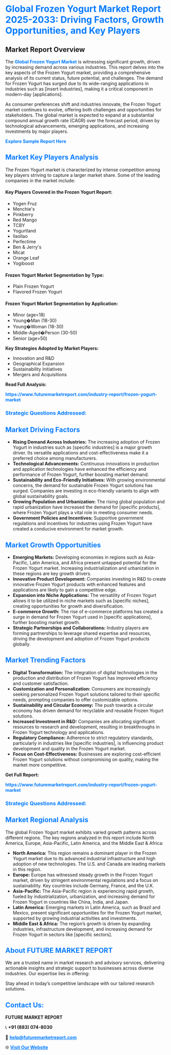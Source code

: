 <h1 style="color: #007BFF;">Global Frozen Yogurt Market Report 2025-2033: Driving Factors, Growth Opportunities, and Key Players</h1>

<section id="overview">
<h2>Market Report Overview</h2>
<p>The <a href="https://www.futuremarketreport.com/industry-report/frozen-yogurt-market" style="color: #007BFF; text-decoration: none;"><strong>Global Frozen Yogurt Market</strong></a> is witnessing significant growth, driven by increasing demand across various industries. This report delves into the key aspects of the Frozen Yogurt market, providing a comprehensive analysis of its current status, future potential, and challenges. The demand for Frozen Yogurt has surged due to its wide-ranging applications in industries such as [insert industries], making it a critical component in modern-day [applications].</p>
<p>As consumer preferences shift and industries innovate, the Frozen Yogurt market continues to evolve, offering both challenges and opportunities for stakeholders. The global market is expected to expand at a substantial compound annual growth rate (CAGR) over the forecast period, driven by technological advancements, emerging applications, and increasing investments by major players.</p>
</section>

<section id="overview">
<p><a href="https://www.futuremarketreport.com/request-sample/reportId=96650" style="color: #007BFF; text-decoration: none;"><strong>Explore Sample Report Here</strong></a></p>
</section>

<section id="key-players">
<h2 style="color: #007BFF;">Market Key Players Analysis</h2>
<p>The Frozen Yogurt market is characterized by intense competition among key players striving to capture a larger market share. Some of the leading companies in the market include:</p>
<h4>Key Players Covered in the Frozen Yogurt Report:</h4>
<ul><li>Yogen Fruz</li><li>Menchie&#039;s</li><li>Pinkberry</li><li>Red Mango</li><li>TCBY</li><li>Yogurtland</li><li>llaollao</li><li>Perfectime</li><li>Ben &amp; Jerry&#039;s</li><li>Micat</li><li>Orange Leaf</li><li>Yogiboost</li></ul>
<h4>Frozen Yogurt Market Segmentation by Type:</h4>
<ul><li>Plain Frozen Yogurt</li><li>Flavored Frozen Yogurt</li></ul>

<h4>Frozen Yogurt Market Segmentation by Application:</h4>
<ul><li>Minor (age&lt;18)</li><li>Young�Man (18-30)</li><li>Young�Woman (18-30)</li><li>Middle-Aged�Person (30-50)</li><li>Senior (age&gt;50)</li></ul>
<p><strong>Key Strategies Adopted by Market Players:</strong></p>
<ul>
<li>Innovation and R&D</li>
<li>Geographical Expansion</li>
<li>Sustainability Initiatives</li>
<li>Mergers and Acquisitions</li>
</ul>
</section>

<section>
<p><strong>Read Full Analysis: </strong></p><a href="https://www.futuremarketreport.com/industry-report/frozen-yogurt-market" style="color: #007BFF; text-decoration: none;"><strong>https://www.futuremarketreport.com/industry-report/frozen-yogurt-market</strong></a>
<h3 style="color: #007BFF;">Strategic Questions Addressed:</h3>
</section>

<section id="driving-factors">
<h2 style="color: #007BFF;">Market Driving Factors</h2>
<ul>
<li><strong>Rising Demand Across Industries:</strong> The increasing adoption of Frozen Yogurt in industries such as [specific industries] is a major growth driver. Its versatile applications and cost-effectiveness make it a preferred choice among manufacturers.</li>
<li><strong>Technological Advancements:</strong> Continuous innovations in production and application technologies have enhanced the efficiency and performance of Frozen Yogurt, further boosting market demand.</li>
<li><strong>Sustainability and Eco-Friendly Initiatives:</strong> With growing environmental concerns, the demand for sustainable Frozen Yogurt solutions has surged. Companies are investing in eco-friendly variants to align with global sustainability goals.</li>
<li><strong>Growing Population and Urbanization:</strong> The rising global population and rapid urbanization have increased the demand for [specific products], where Frozen Yogurt plays a vital role in meeting consumer needs.</li>
<li><strong>Government Policies and Incentives:</strong> Supportive government regulations and incentives for industries using Frozen Yogurt have created a conducive environment for market growth.</li>
</ul>
</section>

<section id="growth-opportunities">
<h2 style="color: #007BFF;">Market Growth Opportunities</h2>
<ul>
<li><strong>Emerging Markets:</strong> Developing economies in regions such as Asia-Pacific, Latin America, and Africa present untapped potential for the Frozen Yogurt market. Increasing industrialization and urbanization in these regions are key growth drivers.</li>
<li><strong>Innovative Product Development:</strong> Companies investing in R&D to create innovative Frozen Yogurt products with enhanced features and applications are likely to gain a competitive edge.</li>
<li><strong>Expansion into Niche Applications:</strong> The versatility of Frozen Yogurt allows it to be utilized in niche markets such as [specific niches], creating opportunities for growth and diversification.</li>
<li><strong>E-commerce Growth:</strong> The rise of e-commerce platforms has created a surge in demand for Frozen Yogurt used in [specific applications], further boosting market growth.</li>
<li><strong>Strategic Partnerships and Collaborations:</strong> Industry players are forming partnerships to leverage shared expertise and resources, driving the development and adoption of Frozen Yogurt products globally.</li>
</ul>
</section>

<section id="trending-factors">
<h2 style="color: #007BFF;">Market Trending Factors</h2>
<ul>
<li><strong>Digital Transformation:</strong> The integration of digital technologies in the production and distribution of Frozen Yogurt has improved efficiency and customer satisfaction.</li>
<li><strong>Customization and Personalization:</strong> Consumers are increasingly seeking personalized Frozen Yogurt solutions tailored to their specific needs, prompting companies to offer customizable options.</li>
<li><strong>Sustainability and Circular Economy:</strong> The push towards a circular economy has driven demand for recyclable and reusable Frozen Yogurt solutions.</li>
<li><strong>Increased Investment in R&D:</strong> Companies are allocating significant resources to research and development, resulting in breakthroughs in Frozen Yogurt technology and applications.</li>
<li><strong>Regulatory Compliance:</strong> Adherence to strict regulatory standards, particularly in industries like [specific industries], is influencing product development and quality in the Frozen Yogurt market.</li>
<li><strong>Focus on Cost-Effectiveness:</strong> Businesses are exploring cost-efficient Frozen Yogurt solutions without compromising on quality, making the market more competitive.</li>
</ul>
</section>

<section>
<p><strong>Get Full Report: </strong></p><a href="https://www.futuremarketreport.com/industry-report/frozen-yogurt-market" style="color: #007BFF; text-decoration: none;"><strong>https://www.futuremarketreport.com/industry-report/frozen-yogurt-market</strong></a>
<h3 style="color: #007BFF;">Strategic Questions Addressed:</h3>
</section>


<section id="regional-analysis">
<h2 style="color: #007BFF;">Market Regional Analysis</h2>
<p>The global Frozen Yogurt market exhibits varied growth patterns across different regions. The key regions analyzed in this report include North America, Europe, Asia-Pacific, Latin America, and the Middle East & Africa:</p>
<ul>
<li><strong>North America:</strong> This region remains a dominant player in the Frozen Yogurt market due to its advanced industrial infrastructure and high adoption of new technologies. The U.S. and Canada are leading markets in this region.</li>
<li><strong>Europe:</strong> Europe has witnessed steady growth in the Frozen Yogurt market, driven by stringent environmental regulations and a focus on sustainability. Key countries include Germany, France, and the U.K.</li>
<li><strong>Asia-Pacific:</strong> The Asia-Pacific region is experiencing rapid growth, fueled by industrialization, urbanization, and increasing demand for Frozen Yogurt in countries like China, India, and Japan.</li>
<li><strong>Latin America:</strong> Emerging markets in Latin America, such as Brazil and Mexico, present significant opportunities for the Frozen Yogurt market, supported by growing industrial activities and investments.</li>
<li><strong>Middle East & Africa:</strong> The region’s growth is driven by expanding industries, infrastructure development, and increasing demand for Frozen Yogurt in sectors like [specific sectors].</li>
</ul>
</section>

<footer>
<h2 style="color: #007BFF;">About FUTURE MARKET REPORT</h2>
<p>We are a trusted name in market research and advisory services, delivering actionable insights and strategic support to businesses across diverse industries. Our expertise lies in offering:</p>

<p>Stay ahead in today’s competitive landscape with our tailored research solutions.</p>

<h2 style="color: #007BFF;">Contact Us:</h2>
<p><strong>FUTURE MARKET REPORT</strong></p>
<p>📞 <strong>+91 (883) 074-8030</strong></p>
<p>📧 <strong><a href="mailto:help@futuremarketreport.com" style="color: #007BFF;">help@futuremarketreport.com</a></strong></p>
<p>🌐 <strong><a href="https://www.futuremarketreport.com/" style="color: #007BFF;">Visit Our Website</a></strong></p>
</footer>